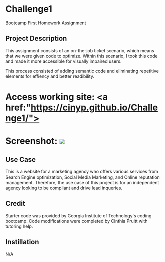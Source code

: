 # Challenge1
Bootcamp First Homework Assignment

## Project Description 
This assignment consists of an on-the-job ticket scenario, which means that we were given code to optimize. Within this scenario, I took this code and made it more accessible for visually impaired users.

This process consisted of adding semantic code and eliminating repetitive elements for effiency and better readibility.

# Access working site: <a href:"https://cinyp.github.io/Challenge1/">

# Screenshot: <img src="./assets/image/screenshot" atl="screenshotforchallenge1">

## Use Case 
This is a website for a marketing agency who offers various services from Search Engine optimization, Social Media Marketing, and Online reputation management. Therefore, the use case of this project is for an independent agency looking to be compliant and drive lead inqueries. 

## Credit
Starter code was provided by Georgia Institute of Technology's coding bootcamp. 
Code modifications were completed by Cinthia Pruitt with tutoring help. 

## Instillation 
N/A 

